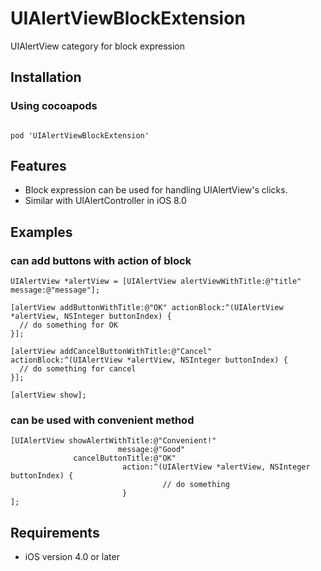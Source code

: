 # UIAlertViewBlockExtension
UIAlertView category for block expression

## Installation
### Using cocoapods
<code>
pod 'UIAlertViewBlockExtension'
</code>

## Features
- Block expression can be used for handling UIAlertView's clicks.
- Similar with UIAlertController in iOS 8.0

## Examples
### can add buttons with action of block
```
UIAlertView *alertView = [UIAlertView alertViewWithTitle:@"title" message:@"message"];

[alertView addButtonWithTitle:@"OK" actionBlock:^(UIAlertView *alertView, NSInteger buttonIndex) {
  // do something for OK
}];
  
[alertView addCancelButtonWithTitle:@"Cancel" actionBlock:^(UIAlertView *alertView, NSInteger buttonIndex) {
  // do something for cancel
}];
    
[alertView show];
```

### can be used with convenient method
```
[UIAlertView showAlertWithTitle:@"Convenient!" 
                        message:@"Good" 
              cancelButtonTitle:@"OK" 
                         action:^(UIAlertView *alertView, NSInteger buttonIndex) {
                                  // do something
                         }
];
```

## Requirements
- iOS version 4.0 or later
